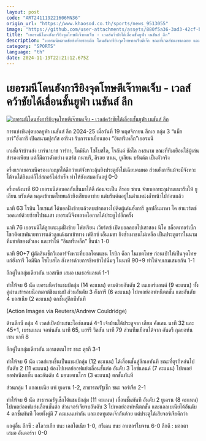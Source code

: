```yaml
---
layout: post
code: "ART241119221606MN36"
origin_url: "https://www.khaosod.co.th/sports/news_9513055"
image: "https://github.com/user-attachments/assets/880f5a36-3ad3-42cf-be14-4050b6fbae03"
title: "เยอรมนีโดนฮังการียิงจุดโทษตีเจ๊าทดเจ็บ - เวลส์คว้าชัยได้เลื่อนชั้นยูฟ่า เนชันส์ ลีก"
description: "เยอรมนีพลาดชัยส่งท้ายรอบลีก โดนฮังการียิงจุดโทษทดเจ็บตีเจ๊า ขณะที่เวลส์ชนะขาดลอย แถมผลอีกคู่ก็เป็นใจด้วย ทำให้ได้เลื่อนชั้นยูฟ่า เนชันส์ ลีก "
category: "SPORTS"
language: "th"
date: 2024-11-19T22:21:12.675Z
---
```


# เยอรมนีโดนฮังการียิงจุดโทษตีเจ๊าทดเจ็บ - เวลส์คว้าชัยได้เลื่อนชั้นยูฟ่า เนชันส์ ลีก

[![เยอรมนีโดนฮังการียิงจุดโทษตีเจ๊าทดเจ็บ - เวลส์คว้าชัยได้เลื่อนชั้นยูฟ่า เนชันส์ ลีก](https://www.khaosod.co.th/wpapp/uploads/2024/11/AP24324765878013.jpg "เยอรมนีโดนฮังการียิงจุดโทษตีเจ๊าทดเจ็บ - เวลส์คว้าชัยได้เลื่อนชั้นยูฟ่า เนชันส์ ลีก")](https://www.khaosod.co.th/wpapp/uploads/2024/11/AP24324765878013.jpg)

การแข่งขันฟุตบอลยูฟ่า เนชันส์ ลีก 2024-25 เมื่อวันที่ 19 พฤศจิกายน ลีกเอ กลุ่ม 3 “แม็กยาร์”ฮังการี เปิดสนามปุสกัส อารีนา รับการมาเยือนของ “อินทรีเหล็ก”เยอรมนี

เกมนี้เจ้าบ้านส่ง บาร์นาบาช วาร์กา, โดมินิก โซโบสไล, โรลันด์ ชัลไล ลงสนาม ขณะที่ทีมเยือนใช้ผู้เล่นสำรองเพียบ แต่ก็มีดาวดังอย่าง แซร์ช กนาบรี, ลีรอย ซาเน, ยูเลียน บรันด์ต เป็นตัวจริง

ครึ่งแรกเยอรมนีครองเกมบุกได้ดีกว่าแต่จังหวะลุ้นยิงประตูยังไม่เฉียบคมพอ ส่วนฮังการีแม้จะมีจังหวะโต้จนได้ยิงแต่ก็ใส่สกอร์ไม่สำเร็จ ทำให้ยังเสมอกันอยู่ 0-0

ครึ่งหลังนาที 60 เยอรมนีต่อบอลกันขึ้นมาได้ดี ก่อนจะเป็น ลีรอย ซาเน จ่ายบอลทะลุผ่านแนวรับให้ ยูเลียน บรันด์ต หลุดเข้าเขตโทษแล้วยิงเสียบตาข่าย แต่บรันด์ตอยู่ในตำแหน่งล้ำหน้าไปก่อนแล้ว

นาที 63 โรบิน โกเซนส์ ได้บอลฝั่งซ้ายแล้วตบเข้ากลางไปติดผู้เล่นฮังการี ลูกปลิ้นมาหา ไค ฮาแวร์ตซ์ วอลเลย์ด้วยซ้ายไปชนเสา เยอรมนีจึงพลาดโอกาสได้ประตูไปอีกครั้ง

นาที 76 เยอรมนีได้ลูกเตะมุมฝั่งซ้าย โฟลเรียน เวียร์ตซ์ เปิดบอลลอยไปเสาสอง นิโค ชล็อตเทอร์เบ็ก โขกติดเซฟนายทวารแล้วลูกเด้งมาเข้าทาง เฟลิกซ์ เอ็นเมชา ยิงซ้ำเผาขนไม่เหลือ เป็นประตูแรกในนามทีมชาติของตัวเอง และทำให้ “อินทรีเหล็ก” ขึ้นนำ 1-0

นาที 90+7 ผู้ตัดสินเช็กวีเออาร์จังหวะที่บอลโดนแขน โรบิก ค็อก ในเขตโทษ ก่อนเป่าให้เป็นจุดโทษแก่ฮังการี โดมินิก โซโบสไล สังหารด้วยการชิพเข้าไปนิ่มๆ ในนาที 90+9 ทำให้จบเกมเสมอกัน 1-1

อีกคู่ในกลุ่มเดียวกัน บอสเนีย เสมอ เนเธอร์แลนด์ 1-1

ทำให้จบ 6 นัด เยอรมนีคว้าแชมป์กลุ่ม (14 คะแนน) ตามด้วยอันดับ 2 เนเธอร์แลนด์ (9 คะแนน) ทั้งคู่ผ่านเข้ารอบน็อกเอาต์ชิงแชมป์ ส่วนอันดับ 3 ฮังการี (6 คะแนน) ไปเพลย์ออฟหนีตกชั้น และอันดับ 4 บอสเนีย (2 คะแนน) ตกชั้นสู่ลีกบีทันที

(Action Images via Reuters/Andrew Couldridge)

ด้านลีกบี กลุ่ม 4 เวลส์เปิดบ้านชนะไอซ์แลนด์ 4-1 เจ้าบ้านได้ประตูจาก เลียม คัลเลน นาที 32 และ 45+1, เบรนแนน จอห์นสัน นาที 65, แฮร์รี วิลสัน นาที 79 ส่วนทีมเยือนได้จาก อันดรี กุดยอห์นเซน นาที 8

อีกคู่ในกลุ่มเดียวกัน มอนเตเนโกร ชนะ ตุรกี 3-1

ทำให้จบ 6 นัด เวลส์แซงขึ้นเป็นแชมป์กลุ่ม (12 คะแนน) ได้เลื่อนชั้นสู่ลีกเอทันที ขณะที่ตุรกีหล่นไปอันดับ 2 (11 คะแนน) ต้องไปเพลย์ออฟแย่งเลื่อนชั้นต่อ อันดับ 3 ไอซ์แลนด์ (7 คะแนน) ไปเพลย์ออฟหนีตกชั้น และอันดับ 4 มอนเตเนโกร (3 คะแนน) ตกชั้นทันที

ส่วนกลุ่ม 1 แอลเบเนีย แพ้ ยูเครน 1-2, สาธารณรัฐเช็ก ชนะ จอร์เจีย 2-1

ทำให้จบ 6 นัด สาธารณรัฐเช็กได้แชมป์กลุ่ม (11 คะแนน) เลื่อนชั้นทันที อันดับ 2 ยูเครน (8 คะแนน) ไปเพลย์ออฟแย่งเลื่อนชั้นต่อ ส่วนจอร์เจียจบอันดับ 3 ไปเพลย์ออฟหนีตกชั้น และแอลเบเนียได้อันดับ 4 ตกชั้นทันที โดยทั้งคู่มี 7 คะแนนเท่ากัน และเฮดทูเฮดเจ๊ากันด้วย แต่ประตูได้เสียจอร์เจียดีกว่า

ผลคู่อื่น ลีกซี : สโลวะเกีย ชนะ เอสโตเนีย 1-0, สวีเดน ชนะ อาเซอร์ไบจาน 6-0 ลีกดี : มอลตา เสมอ อันดอร์รา 0-0